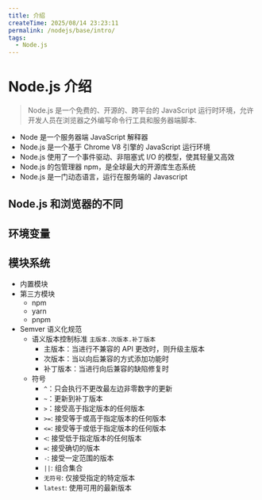 ```yaml
---
title: 介绍
createTime: 2025/08/14 23:23:11
permalink: /nodejs/base/intro/
tags:
  - Node.js
---
```


# Node.js 介绍

> Node.js 是一个免费的、开源的、跨平台的 JavaScript 运行时环境，允许开发人员在浏览器之外编写命令行工具和服务器端脚本.

- Node 是一个服务器端 JavaScript 解释器
- Node.js 是一个基于 Chrome V8 引擎的 JavaScript 运行环境
- Node.js 使用了一个事件驱动、非阻塞式 I/O 的模型，使其轻量又高效
- Node.js 的包管理器 npm，是全球最大的开源库生态系统
- Node.js 是一门动态语言，运行在服务端的 Javascript

## Node.js 和浏览器的不同

## 环境变量

## 模块系统

- 内置模块
- 第三方模块
  - npm
  - yarn
  - pnpm
- Semver 语义化规范
  - 语义版本控制标准 `主版本.次版本.补丁版本`
    - 主版本：当进行不兼容的 API 更改时，则升级主版本
    - 次版本：当以向后兼容的方式添加功能时
    - 补丁版本：当进行向后兼容的缺陷修复时
  - 符号
    - `^`：只会执行不更改最左边非零数字的更新
    - `~`：更新到补丁版本
    - `>`：接受高于指定版本的任何版本
    - `>=`: 接受等于或高于指定版本的任何版本
    - `<=`: 接受等于或低于指定版本的任何版本
    - `<`: 接受低于指定版本的任何版本
    - `=`: 接受确切的版本
    - `-`: 接受一定范围的版本
    - `||`: 组合集合
    - `无符号`: 仅接受指定的特定版本
    - `latest`: 使用可用的最新版本
